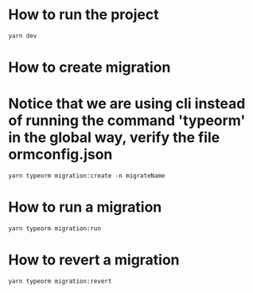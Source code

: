 # How to run the project

```yarn dev```

# How to create migration
# Notice that we are using cli instead of running the command 'typeorm' in the global way, verify the file ormconfig.json

```yarn typeorm migration:create -n migrateName```

# How to run a migration

```yarn typeorm migration:run```

# How to revert a migration

```yarn typeorm migration:revert```

